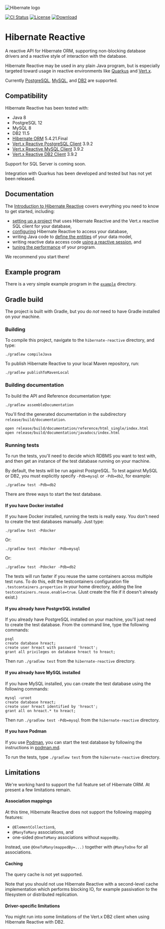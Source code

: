 ![Hibernate logo][]

[![CI Status](https://github.com/hibernate/hibernate-reactive/workflows/Hibernate%20Reactive%20CI/badge.svg)](https://github.com/hibernate/hibernate-reactive/actions?query=workflow%3A%22Hibernate+Reactive+CI%22)
[![License](https://img.shields.io/badge/License-LGPL%202.1-green.svg)](https://opensource.org/licenses/LGPL-2.1)
[![Download](https://api.bintray.com/packages/hibernate/artifacts/hibernate-reactive/images/download.svg)](https://bintray.com/hibernate/artifacts/hibernate-reactive/_latestVersion)

[Hibernate logo]: http://static.jboss.org/hibernate/images/hibernate_logo_whitebkg_200px.png

# Hibernate Reactive

A reactive API for Hibernate ORM, supporting non-blocking database
drivers and a reactive style of interaction with the database.

Hibernate Reactive may be used in any plain Java program, but is 
especially targeted toward usage in reactive environments like 
[Quarkus][] and [Vert.x][].

Currently [PostgreSQL][], [MySQL][], and [DB2][] are supported.

[Quarkus]: https://quarkus.io
[Vert.x]: https://vertx.io

## Compatibility

Hibernate Reactive has been tested with:

- Java 8
- PostgreSQL 12
- MySQL 8
- DB2 11.5
- [Hibernate ORM](https://hibernate.org/orm/) 5.4.21.Final
- [Vert.x Reactive PostgreSQL Client](https://vertx.io/docs/vertx-pg-client/java/) 3.9.2
- [Vert.x Reactive MySQL Client](https://vertx.io/docs/vertx-mysql-client/java/) 3.9.2
- [Vert.x Reactive DB2 Client](https://vertx.io/docs/vertx-db2-client/java/) 3.9.2

Support for SQL Server is coming soon.

Integration with Quarkus has been developed and tested but has not yet 
been released.

[PostgreSQL]: https://www.postgresql.org
[MySQL]: https://www.mysql.com
[DB2]: https://www.ibm.com/analytics/db2

## Documentation

The [Introduction to Hibernate Reactive][introduction] covers everything 
you need to know to get started, including:

- [setting up a project][build] that uses Hibernate Reactive and the Vert.x 
  reactive SQL client for your database,
- [configuring][config] Hibernate Reactive to access your database,
- writing Java code to [define the entities][model] of your data model, 
- writing reactive data access code [using a reactive session][session], and
- [tuning the performance][performance] of your program.

We recommend you start there!

[introduction]: https://github.com/hibernate/hibernate-reactive/blob/master/documentation/src/main/asciidoc/reference/introduction.adoc

[build]: https://github.com/hibernate/hibernate-reactive/blob/master/documentation/src/main/asciidoc/reference/introduction.adoc#including-hibernate-reactive-in-your-project-build
[config]: https://github.com/hibernate/hibernate-reactive/blob/master/documentation/src/main/asciidoc/reference/introduction.adoc#basic-configuration
[model]: https://github.com/hibernate/hibernate-reactive/blob/master/documentation/src/main/asciidoc/reference/introduction.adoc#mapping-entity-classes
[session]: https://github.com/hibernate/hibernate-reactive/blob/master/documentation/src/main/asciidoc/reference/introduction.adoc#using-the-reactive-session
[performance]: https://github.com/hibernate/hibernate-reactive/blob/master/documentation/src/main/asciidoc/reference/introduction.adoc#tuning-and-performance

## Example program

There is a very simple example program in the [`example`][example] 
directory.

[example]: https://github.com/hibernate/hibernate-reactive/tree/master/example

## Gradle build

The project is built with Gradle, but you do _not_ need to have Gradle
installed on your machine.

### Building

To compile this project, navigate to the `hibernate-reactive` directory, 
and type:

    ./gradlew compileJava

To publish Hibernate Reactive to your local Maven repository, run:

    ./gradlew publishToMavenLocal

### Building documentation

To build the API and Reference documentation type:

    ./gradlew assembleDocumentation

You'll find the generated documentation in the subdirectory
`release/build/documentation`.

    open release/build/documentation/reference/html_single/index.html
    open release/build/documentation/javadocs/index.html

### Running tests

To run the tests, you'll need to decide which RDBMS you want to test 
with, and then get an instance of the test database running on your 
machine.

By default, the tests will be run against PostgreSQL. To test against 
MySQL or DB2, you must explicitly specify `-Pdb=mysql` or `-Pdb=db2`, 
for example:

    ./gradlew test -Pdb=db2
    
There are three ways to start the test database.
    
#### If you have Docker installed

If you have Docker installed, running the tests is really easy. You
don't need to create the test databases manually. Just type:

    ./gradlew test -Pdocker

Or:

    ./gradlew test -Pdocker -Pdb=mysql

Or:

    ./gradlew test -Pdocker -Pdb=db2

The tests will run faster if you reuse the same containers across 
multiple test runs. To do this, edit the testcontainers configuration 
file `.testcontainers.properties` in your home directory, adding the 
line `testcontainers.reuse.enable=true`. (Just create the file if it 
doesn't already exist.)

#### If you already have PostgreSQL installed

If you already have PostgreSQL installed on your machine, you'll just 
need to create the test database. From the command line, type the 
following commands:

    psql
    create database hreact;
    create user hreact with password 'hreact';
    grant all privileges on database hreact to hreact;

Then run `./gradlew test` from the `hibernate-reactive` directory.

#### If you already have MySQL installed

If you have MySQL installed, you can create the test database using 
the following commands:

    mysql -uroot
    create database hreact;
    create user hreact identified by 'hreact';
    grant all on hreact.* to hreact;

Then run `./gradlew test -Pdb=mysql` from the `hibernate-reactive` 
directory.

#### If you have Podman

If you use [Podman][], you can start the test database by following 
the instructions in [podman.md](podman.md).

[Podman]: https://podman.io

To run the tests, type `./gradlew test` from the `hibernate-reactive` 
directory.

## Limitations

We're working hard to support the full feature set of Hibernate ORM. At
present a few limitations remain.

#### Association mappings

At this time, Hibernate Reactive does not support the following mapping
features:

- `@ElementCollection`s,
- `@ManyToMany` associations, and
- one-sided `@OneToMany` associations without `mappedBy`.

Instead, use `@OneToMany(mappedBy=...)` together with `@ManyToOne` for 
all associations.

#### Caching

The query cache is not yet supported.

Note that you should not use Hibernate Reactive with a second-level cache 
implementation which performs blocking IO, for example passivation to the
filesystem or distributed replication.

#### Driver-specific limitations

You might run into some limitations of the Vert.x DB2 client when using 
Hibernate Reactive with DB2.

